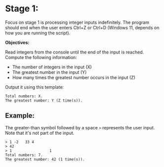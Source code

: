 # Stage 1:

Focus on stage 1 is processing integer inputs indefinitely.
The program should end when the user enters Ctrl+Z or Ctrl+D (Windows 11, depends on how you are running the script).

**Objectives:**

Read integers from the console until the end of the input is reached.
Compute the following information:

- The number of integers in the input (X)
- The greatest number in the input (Y)
- How many times the greatest number occurs in the input (Z)

Output it using this template:

```
Total numbers: X.
The greatest number: Y (Z time(s)).
``` 

## Example:

The greater-than symbol followed by a space `>` represents the user input. Note that it's not part of the input.

```
> 1 -2   33 4
> 42
> 1                 1
Total numbers: 7.
The greatest number: 42 (1 time(s)).
```
